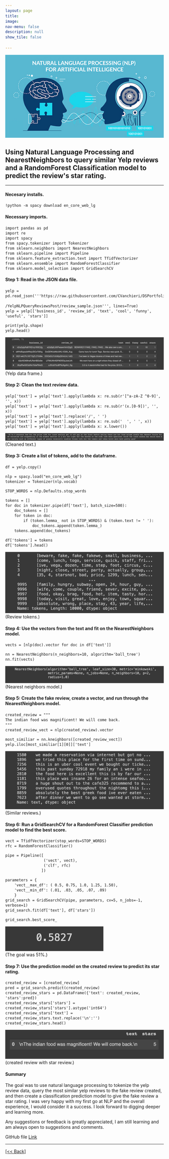 ```yaml
---
layout: page
title:
image: 
nav-menu: false
description: null
show_tile: false

---
```


![NLP](/assets/images/QuerySimilarYelpReviews/nlp.jpg) <br>

## Using Natural Language Processing and NearestNeighbors to query similar Yelp reviews and a RandomForest Classification model to predict the review's star rating.

---

#### Necesary installs.
```
!python -m spacy download en_core_web_lg
```

#### Necessary imports.
```
import pandas as pd
import re
import spacy 
from spacy.tokenizer import Tokenizer
from sklearn.neighbors import NearestNeighbors
from sklearn.pipeline import Pipeline
from sklearn.feature_extraction.text import TfidfVectorizer
from sklearn.ensemble import RandomForestClassifier
from sklearn.model_selection import GridSearchCV
```

#### Step 1: Read in the JSON data file.
```
yelp = pd.read_json('''https://raw.githubusercontent.com/CVanchieri/DSPortfolio/master/posts
                        /YelpNLPQueryReviewsPost/review_sample.json''', lines=True)
yelp = yelp[['business_id', 'review_id', 'text', 'cool', 'funny', 'useful', 'stars']]
```
```
print(yelp.shape)
yelp.head()
```
![yelp](/assets/images/QuerySimilarYelpReviews/yelp1.png) <br>
(Yelp data frame.)

#### Step 2: Clean the text review data.
```
yelp['text'] = yelp['text'].apply(lambda x: re.sub(r'[^a-zA-Z ^0-9]', '', x))
yelp['text'] = yelp['text'].apply(lambda x: re.sub(r'(x.[0-9])', '', x))
yelp['text'] = yelp['text'].replace('/', ' ') 
yelp['text'] = yelp['text'].apply(lambda x: re.sub('  ', ' ', x))
yelp['text'] = yelp['text'].apply(lambda x: x.lower())
```
![yelp](/assets/images/QuerySimilarYelpReviews/yelp2.png) <br>
(Cleaned text.)

#### Step 3: Create a list of tokens, add to the dataframe.
```
df = yelp.copy()
```
```
nlp = spacy.load("en_core_web_lg")
tokenizer = Tokenizer(nlp.vocab)
```
```
STOP_WORDS = nlp.Defaults.stop_words
```
```
tokens = []
for doc in tokenizer.pipe(df['text'], batch_size=500):
    doc_tokens = []
    for token in doc:
        if (token.lemma_ not in STOP_WORDS) & (token.text != ' '):
            doc_tokens.append(token.lemma_)
    tokens.append(doc_tokens)
```
```
df['tokens'] = tokens
df['tokens'].head()
```
![yelp](/assets/images/QuerySimilarYelpReviews/yelp3.png) <br>
(Review tokens.)

#### Step 4: Use the vectors from the text and fit on the NearestNeighbors model.
```
vects = [nlp(doc).vector for doc in df['text']]
```
```
nn = NearestNeighbors(n_neighbors=10, algorithm='ball_tree')
nn.fit(vects)
```
![yelp](/assets/images/QuerySimilarYelpReviews/yelp4.png) <br>
(Nearest neighbors model.)

#### Step 5: Create the fake review, create a vector, and run through the NearestNeighbors model.
```
created_review = """
The indian food was magnificent! We will come back.
"""
created_review_vect = nlp(created_review).vector
```
```
most_similiar = nn.kneighbors([created_review_vect])
yelp.iloc[most_similiar[1][0]]['text']
```
![yelp](/assets/images/QuerySimilarYelpReviews/yelp5.png) <br>
(Similar reviews.)

#### Step 6: Run a GridSearchCV for a RandomForest Classifier prediction model to find the best score.
```
vect = TfidfVectorizer(stop_words=STOP_WORDS)
rfc = RandomForestClassifier()
```
```
pipe = Pipeline([
                 ('vect', vect),
                 ('clf', rfc)                
                ])
```
```
parameters = {
    'vect__max_df': ( 0.5, 0.75, 1.0, 1.25, 1.50),
    'vect__min_df': (.01, .03, .05, .07, .09)
    }
grid_search = GridSearchCV(pipe, parameters, cv=5, n_jobs=-1, verbose=1)
grid_search.fit(df['text'], df['stars'])
```
```
grid_search.best_score_
```
![yelp](/assets/images/QuerySimilarYelpReviews/yelp6.png) <br>
(The goal was 51%.)

#### Step 7: Use the prediction model on the created review to predict its star rating.
```
created_review = [created_review]
pred = grid_search.predict(created_review)
created_review_stars = pd.DataFrame({'text': created_review, 'stars':pred})
created_review_stars['stars'] = created_review_stars['stars'].astype('int64')
created_review_stars['text'] = created_review_stars.text.replace('\n':'')
created_review_stars.head()                 
```
![yelp](/assets/images/QuerySimilarYelpReviews/yelp7.png) <br>
(created review with star review.)

#### Summary
The goal was to use natural language processing to tokenize the yelp review data, query the most similar yelp reviews to the fake review created, and then create a classification prediction model to give the fake review a star rating.
I was very happy with my first go at NLP and the overall experience, I would consider it a success. I look forward to digging deeper and learning more.

Any suggestions or feedback is greatly appreciated, I am still learning and am always open to suggestions and comments.

GitHub file
[Link]({{'https://github.com/CVanchieri/DSPortfolio/blob/master/posts/YelpNLPQueryReviewsPost/YelpNLPQueryReviews.ipynb'}})






---
[[<< Back]](https://cvanchieri.github.io/DSPortfolio/Tile1_Projects.html)
